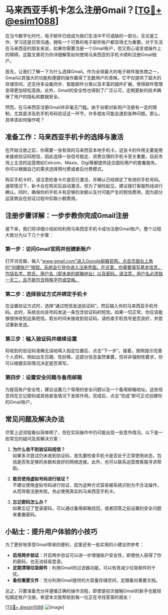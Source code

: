 # 马来西亚手机卡怎么注册Gmail？[[TG💪+ @esim1088](https://t.me/s/esim1088)]

在当今数字化时代，电子邮件已经成为我们生活中不可或缺的一部分。无论是工作、学习还是日常沟通，拥有一个可靠的电子邮件账户都显得尤为重要。对于生活在马来西亚的朋友来说，如果你需要注册一个Gmail账户，但又担心语言或操作上的障碍，这篇文章将为你详细解答如何使用马来西亚的手机卡顺利注册Gmail账户。

首先，让我们了解一下为什么选择Gmail。作为全球最大的电子邮件服务商之一，Gmail以其强大的功能和便捷的操作赢得了无数用户的青睐。它不仅提供了超大的存储空间，还支持多设备同步、智能邮件分类以及丰富的插件扩展，使得邮件管理变得更加轻松高效。此外，Gmail的安全性也得到了广泛认可，定期更新的技术确保了用户的隐私和数据安全。

然而，在马来西亚注册Gmail并非毫无门槛。由于谷歌对新用户注册有一定的限制，尤其是涉及到手机号码验证这一环节，许多朋友可能会遇到各种问题。那么，具体该如何操作呢？

## 准备工作：马来西亚手机卡的选择与激活

在开始注册之前，你需要一张有效的马来西亚本地手机卡。这张卡的作用主要是用来接收验证码短信，因此选择一张信号稳定、资费合理的手机卡至关重要。目前市场上主流的运营商如Celcom、Maxis、Digi等都提供适合国际用户的套餐服务。你可以根据自己的需求选择预付费或者后付费模式。

购买手机卡时，请注意检查卡片是否已激活，并确认已经绑定了有效的手机号码。通常情况下，新卡会在购买后自动激活，但为了保险起见，建议拨打客服热线进行确认。同时，确保你的手机卡有足够的余额以支付可能产生的短信费用，因为部分运营商会在验证过程中扣取小额费用。

## 注册步骤详解：一步步教你完成Gmail注册

接下来，我们将详细介绍如何利用马来西亚手机卡成功注册Gmail账户。整个过程大致分为以下几个步骤：

### 第一步：访问Gmail官网并创建新账户

打开浏览器，输入“www.gmail.com”进入Google邮箱官网。点击页面右上角的“创建账户”按钮，系统会引导你进入注册界面。在这里，你需要填写基本信息，包括名字、姓氏、用户名（即未来的邮箱地址）以及密码。请注意，用户名必须独一无二，且不能包含特殊字符或空格。

### 第二步：选择验证方式并绑定手机卡

在设置验证方式时，选择“通过短信发送验证码”。然后输入你的马来西亚手机号码。此时，系统会向该号码发送一条包含验证码的短信。如果一切正常，你应该能够很快收到这条短信。若长时间未接收到验证码，请检查手机信号是否良好，并尝试重新发送。

### 第三步：输入验证码并继续设置

将收到的验证码准确无误地填入指定位置后，点击“下一步”。接着，按照提示完善个人资料，例如出生日期、性别等。这部分信息虽然重要，但并非强制性要求，你可以根据实际情况决定是否填写。

### 第四步：设置安全问题与备用邮箱

为提高账户安全性，建议设置几个常用的安全问题以及一个备用邮箱地址。这些信息将在忘记密码或其他紧急情况下发挥作用。完成后，点击“完成”即可正式创建你的Gmail账户。

## 常见问题及解决办法

尽管上述流程看似简单明了，但在实际操作中仍可能出现一些意外情况。以下是一些常见的疑问及其解决方案：

1. **为什么收不到验证码短信？**  
   如果多次尝试仍未收到验证码，首先要检查手机卡是否处于正常使用状态，包括是否有足够的余额和良好的网络连接。此外，也可以联系运营商客服寻求帮助。

2. **能否使用虚拟号码进行验证？**  
   不建议使用虚拟号码进行验证，因为这种方式容易被系统识别为不合法操作，从而导致注册失败。务必使用真实的马来西亚手机卡。

3. **忘记密码怎么办？**  
   如果忘记了登录密码，可以通过备用邮箱找回，或者回答之前设置的安全问题来重置密码。

## 小贴士：提升用户体验的小技巧

为了更好地享受Gmail带来的便利，这里还有一些实用的小建议供参考：

- **启用两步验证**：开启两步验证可以进一步增强账户安全性，即使他人获得了你的密码，也无法轻易登录。
- **定期清理垃圾邮件**：利用Gmail的过滤器功能，可以有效减少垃圾邮件的干扰。
- **备份重要文件**：充分利用Gmail提供的大容量存储空间，定期备份重要文档。

总之，只要准备充分并遵循正确的操作流程，即使是初次接触Gmail的新手也能轻松搞定账户注册。希望本文能帮助到每一位正在寻找答案的朋友！

[[TG💪+ @esim1088](https://t.me/s/esim1088) ![Image](https://i.postimg.cc/4NQfJmqS/Snipaste-2025-05-13-00-14-12.png)]